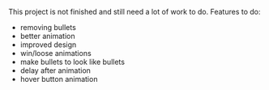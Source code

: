 This project is not finished and still need a lot of work to do.
Features to do:
- removing bullets
- better animation
- improved design
- win/loose animations
- make bullets to look like bullets
- delay after animation
- hover button animation
